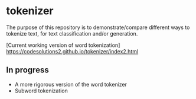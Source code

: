 # tokenizer

The purpose of this repository is to demonstrate/compare different ways to tokenize text, for text classification and/or generation.

[Current working version of word tokenization] https://codesolutions2.github.io/tokenizer/index2.html


## In progress
  - A more rigorous version of the word tokenizer
  - Subword tokenization

